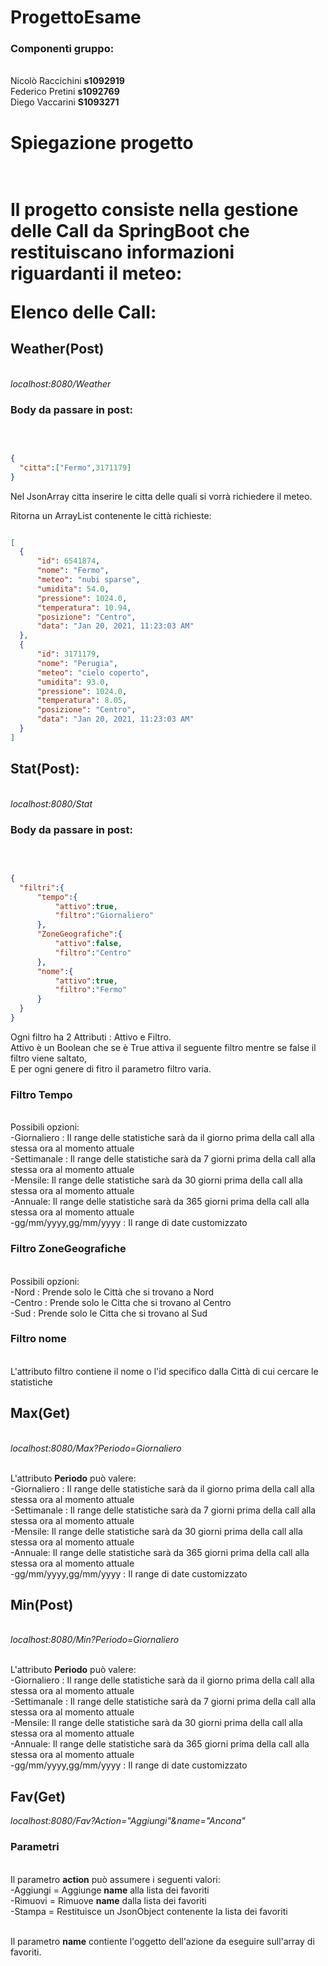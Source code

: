# ProgettoEsame

<h3>Componenti gruppo:</h3><br>
Nicolò Raccichini <b>s1092919</b><br>
Federico Pretini <b>s1092769</b><br>
Diego Vaccarini <b>S1093271 </b><br>

<h1>Spiegazione progetto<h1><br>
  Il progetto consiste nella gestione delle Call da SpringBoot che restituiscano informazioni riguardanti il meteo:<br>
  
  <b>Elenco delle Call:</b><br>
  
  <h2>Weather(Post)</h2><br>
  <i>localhost:8080/Weather</i><br>
  <h3>Body da passare in post:</h3><br>
  
  ```json
  
  {
    "citta":["Fermo",3171179]
  }
  
  ```
  
  Nel JsonArray citta inserire le citta delle quali si vorrà richiedere il meteo.<br>
  
  Ritorna un ArrayList contenente le città richieste: <br>
  
  ```json
  
  [
    {
        "id": 6541874,
        "nome": "Fermo",
        "meteo": "nubi sparse",
        "umidita": 54.0,
        "pressione": 1024.0,
        "temperatura": 10.94,
        "posizione": "Centro",
        "data": "Jan 20, 2021, 11:23:03 AM"
    },
    {
        "id": 3171179,
        "nome": "Perugia",
        "meteo": "cielo coperto",
        "umidita": 93.0,
        "pressione": 1024.0,
        "temperatura": 8.05,
        "posizione": "Centro",
        "data": "Jan 20, 2021, 11:23:03 AM"
    }
]
  
  ```
  
  
  <h2>Stat(Post):</h2><br>
  <i>localhost:8080/Stat</i><br>
  <h3>Body da passare in post:</h3><br>
  
  ```json
  
  {
    "filtri":{
        "tempo":{
            "attivo":true,
            "filtro":"Giornaliero"
        },
        "ZoneGeografiche":{
            "attivo":false,
            "filtro":"Centro"
        },
        "nome":{
            "attivo":true,
            "filtro":"Fermo"
        }
    }
}

```

Ogni filtro ha 2 Attributi : Attivo e Filtro.<br>
Attivo è un Boolean che se è True attiva il seguente filtro mentre se false il filtro viene saltato,<br>
E per ogni genere di fitro il parametro filtro varia.<br>
<h3>Filtro Tempo</h3><br>
Possibili opzioni:<br>
  -Giornaliero : Il range delle statistiche sarà da il giorno prima della call alla stessa ora al momento attuale<br>
  -Settimanale : Il range delle statistiche sarà da 7 giorni prima della call alla stessa ora al momento attuale<br>
  -Mensile: Il range delle statistiche sarà da 30 giorni prima della call alla stessa ora al momento attuale<br>
  -Annuale: Il range delle statistiche sarà da 365 giorni prima della call alla stessa ora al momento attuale<br>
  -gg/mm/yyyy,gg/mm/yyyy : Il range di date customizzato<br>
  
<h3>Filtro ZoneGeografiche</h3><br>
Possibili opzioni:<br>
  -Nord : Prende solo le Città che si trovano a Nord<br>
  -Centro : Prende solo le Citta che si trovano al Centro<br>
  -Sud : Prende solo le Citta che si trovano al Sud<br>

<h3>Filtro nome</h3><br>
 L'attributo filtro contiene il nome o l'id specifico dalla Città di cui cercare le statistiche<br>

<h2>Max(Get)</h2><br>
<i>localhost:8080/Max?Periodo=Giornaliero</i><br><br>


L'attributo <b>Periodo</b> può valere: <br>
  -Giornaliero : Il range delle statistiche sarà da il giorno prima della call alla stessa ora al momento attuale<br>
  -Settimanale : Il range delle statistiche sarà da 7 giorni prima della call alla stessa ora al momento attuale<br>
  -Mensile: Il range delle statistiche sarà da 30 giorni prima della call alla stessa ora al momento attuale<br>
  -Annuale: Il range delle statistiche sarà da 365 giorni prima della call alla stessa ora al momento attuale<br>
  -gg/mm/yyyy,gg/mm/yyyy : Il range di date customizzato<br>
  
<h2>Min(Post)</h2><br>
<i>localhost:8080/Min?Periodo=Giornaliero</i><br>
<br>

L'attributo <b>Periodo</b> può valere: <br>
  -Giornaliero : Il range delle statistiche sarà da il giorno prima della call alla stessa ora al momento attuale<br>
  -Settimanale : Il range delle statistiche sarà da 7 giorni prima della call alla stessa ora al momento attuale<br>
  -Mensile: Il range delle statistiche sarà da 30 giorni prima della call alla stessa ora al momento attuale<br>
  -Annuale: Il range delle statistiche sarà da 365 giorni prima della call alla stessa ora al momento attuale<br>
  -gg/mm/yyyy,gg/mm/yyyy : Il range di date customizzato<br>
  
<h2>Fav(Get)</h2>
<i>localhost:8080/Fav?Action="Aggiungi"&name="Ancona"</i>
<br>
<h3>Parametri</h3><br>
Il parametro <b>action</b> può assumere i seguenti valori: <br>
-Aggiungi = Aggiunge <b>name</b> alla lista dei favoriti<br>
-Rimuovi = Rimuove <b>name</b> dalla lista dei favoriti<br>
-Stampa = Restituisce un JsonObject contenente la lista dei favoriti<br><br>

Il parametro <b>name</b> contiente l'oggetto dell'azione da eseguire sull'array di favoriti.



